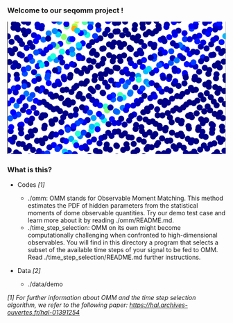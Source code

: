 ### Welcome to our seqomm project !

<p align="center"> 
<img src="./images/seqomm.png" title="what is this?" alt="Front page illustration">
</p>

### What is this?



* Codes *[1]*

  * ./omm: OMM stands for Observable Moment Matching. This method estimates the PDF of hidden parameters from the statistical moments of dome observable quantities. Try our demo test case and learn more about it by reading ./omm/README.md. 
  * ./time_step_selection: OMM on its own might become computationally challenging when confronted to high-dimensional observables. You will find in this directory a program that selects a subset of the available time steps of your signal to be fed to OMM. Read ./time_step_selection/README.md further instructions.

* Data *[2]*

  * ./data/demo

*[1] For further information about OMM and the time step selection algorithm,
 we refer to the following paper:
 https://hal.archives-ouvertes.fr/hal-01391254*
